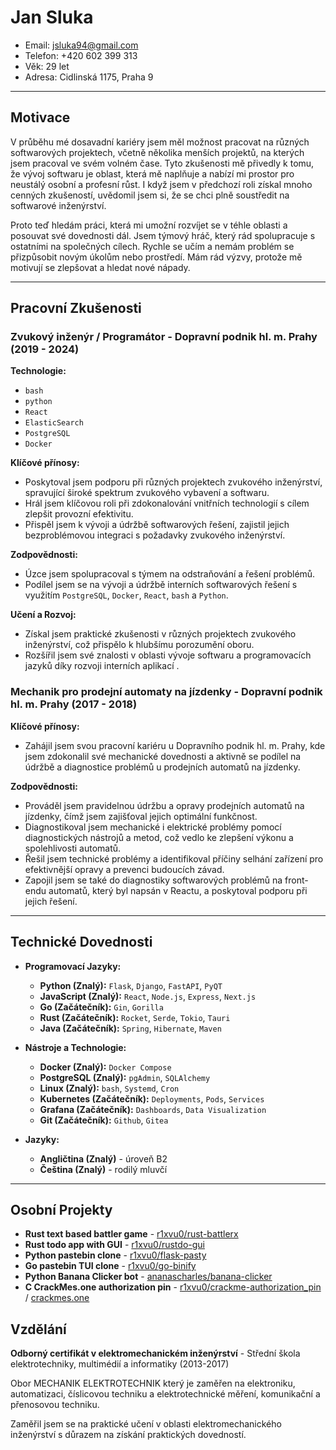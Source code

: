 
# Jan Sluka
- Email: [jsluka94@gmail.com](mailto:jsluka94@gmail.com)
- Telefon: +420 602 399 313
- Věk: 29 let
- Adresa: Cidlinská 1175, Praha 9

---

## Motivace
V průběhu mé dosavadní kariéry jsem měl možnost pracovat na různých softwarových projektech, včetně několika menších projektů, na kterých jsem pracoval ve svém volném čase. Tyto zkušenosti mě přivedly k tomu, že vývoj softwaru je oblast, která mě naplňuje a nabízí mi prostor pro neustálý osobní a profesní růst. I když jsem v předchozí roli získal mnoho cenných zkušeností, uvědomil jsem si, že se chci plně soustředit na softwarové inženýrství. 

Proto teď hledám práci, která mi umožní rozvíjet se v téhle oblasti a posouvat své dovednosti dál. Jsem týmový hráč, který rád spolupracuje s ostatními na společných cílech. Rychle se učím a nemám problém se přizpůsobit novým úkolům nebo prostředí. Mám rád výzvy, protože mě motivují se zlepšovat a hledat nové nápady.

---

## Pracovní Zkušenosti

### Zvukový inženýr / Programátor - Dopravní podnik hl. m. Prahy (2019 - 2024)

**Technologie:**

- `bash`
- `python`
- `React`
- `ElasticSearch`
- `PostgreSQL`
- `Docker`

**Klíčové přínosy:**

- Poskytoval jsem podporu při různých projektech zvukového inženýrství, spravující široké spektrum zvukového vybavení a softwaru.
- Hrál jsem klíčovou roli při zdokonalování vnitřních technologií s cílem zlepšit provozní efektivitu.
- Přispěl jsem k vývoji a údržbě softwarových řešení, zajistil jejich bezproblémovou integraci s požadavky zvukového inženýrství.

**Zodpovědnosti:**

- Úzce jsem spolupracoval s týmem na odstraňování a řešení problémů.
- Podílel jsem se na vývoji a údržbě interních softwarových řešení s využitím `PostgreSQL`, `Docker`, `React`, `bash` a `Python`. 

**Učení a Rozvoj:**

- Získal jsem praktické zkušenosti v různých projektech zvukového inženýrství, což přispělo k hlubšímu porozumění oboru.
- Rozšířil jsem své znalosti v oblasti vývoje softwaru a programovacích jazyků díky rozvoji interních aplikací .

### Mechanik pro prodejní automaty na jízdenky - Dopravní podnik hl. m. Prahy (2017 - 2018)

**Klíčové přínosy:**

- Zahájil jsem svou pracovní kariéru u Dopravního podnik hl. m. Prahy, kde jsem zdokonalil své mechanické dovednosti a aktivně se podílel na údržbě a diagnostice problémů u prodejních automatů na jízdenky.

**Zodpovědnosti:**

- Prováděl jsem pravidelnou údržbu a opravy prodejních automatů na jízdenky, čímž jsem zajišťoval jejich optimální funkčnost.
- Diagnostikoval jsem mechanické i elektrické problémy pomocí diagnostických nástrojů a metod, což vedlo ke zlepšení výkonu a spolehlivosti automatů.
- Řešil jsem technické problémy a identifikoval příčiny selhání zařízení pro efektivnější opravy a prevenci budoucích závad.
- Zapojil jsem se také do diagnostiky softwarových problémů na front-endu automatů, který byl napsán v Reactu, a poskytoval podporu při jejich řešení.

---


## Technické Dovednosti

- **Programovací Jazyky:**
  - **Python (Znalý):** `Flask`, `Django`, `FastAPI`, `PyQT`
  - **JavaScript (Znalý):** `React`, `Node.js`, `Express`, `Next.js`
  - **Go (Začátečník):** `Gin`, `Gorilla`
  - **Rust (Začátečník):** `Rocket`, `Serde`, `Tokio`, `Tauri`
  - **Java (Začátečník):** `Spring`, `Hibernate`, `Maven`

- **Nástroje a Technologie:**

  - **Docker (Znalý):** `Docker Compose`
  - **PostgreSQL (Znalý):** `pgAdmin`, `SQLAlchemy`
  - **Linux (Znalý):** `bash`, `Systemd`, `Cron`
  - **Kubernetes (Začátečník):** `Deployments`, `Pods`, `Services`
  - **Grafana (Začátečník):** `Dashboards`, `Data Visualization`
  - **Git (Začátečník):** `Github`, `Gitea`


- **Jazyky:**  

  - **Angličtina (Znalý)** - úroveň B2
  - **Čeština (Znalý)** - rodilý mluvčí 


---

## Osobní Projekty

- **Rust text based battler game** - [r1xvu0/rust-battlerx](https://github.com/r1xvu0/rust-battlerx)
- **Rust todo app with GUI** - [r1xvu0/rustdo-gui](https://github.com/r1xvu0/rustdo-gui)
- **Python pastebin clone** - [r1xvu0/flask-pasty](https://github.com/r1xvu0/flask-pasty)
- **Go pastebin TUI clone** - [r1xvu0/go-binify](https://github.com/r1xvu0/go-binify)
- **Python Banana Clicker bot** - [ananascharles/banana-clicker](https://codeberg.org/AnanasCharles/Banana-AutoClicker)
- **C CrackMes.one authorization pin** - [r1xvu0/crackme-authorization_pin](https://github.com/r1xvu0/crackme-authorization_pin) / [crackmes.one](https://crackmes.one/crackme/6617d3a5cddae72ae250c556)

## Vzdělání

**Odborný certifikát v elektromechanickém inženýrství** - Střední škola elektrotechniky, multimédií a informatiky (2013-2017)  

Obor MECHANIK ELEKTROTECHNIK který je zaměřen na elektroniku, automatizaci, číslicovou techniku a elektrotechnické měření, komunikační a přenosovou techniku.

Zaměřil jsem se na praktické učení v oblasti elektromechanického inženýrství s důrazem na získání praktických dovedností.